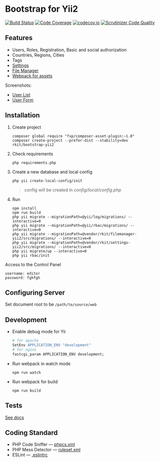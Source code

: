 # Bootstrap for Yii2

[![Build Status](https://travis-ci.org/rkit/bootstrap-yii2.svg?branch=master)](https://travis-ci.org/rkit/bootstrap-yii2)
[![Code Coverage](https://scrutinizer-ci.com/g/rkit/bootstrap-yii2/badges/coverage.png?b=master)](https://scrutinizer-ci.com/g/rkit/bootstrap-yii2/?branch=master)
[![codecov.io](http://codecov.io/github/rkit/bootstrap-yii2/coverage.svg?branch=master)](http://codecov.io/github/rkit/bootstrap-yii2?branch=master)
[![Scrutinizer Code Quality](https://scrutinizer-ci.com/g/rkit/bootstrap-yii2/badges/quality-score.png?b=master)](https://scrutinizer-ci.com/g/rkit/bootstrap-yii2/?branch=master)

## Features

- Users, Roles, Registration, Basic and social authorization
- Countries, Regions, Cities
- Tags
- [Settings](https://github.com/rkit/settings-yii2)
- [File Manager](https://github.com/rkit/filemanager-yii2)
- [Webpack for assets](https://webpack.github.io/)

Screenshots:
- [User List](https://cloud.githubusercontent.com/assets/4242765/5601755/2d9aad0c-9341-11e4-8ee2-ab5e02f90314.png)
- [User Form](https://cloud.githubusercontent.com/assets/4242765/5601756/2fb0cdb0-9341-11e4-8d25-6aca3bc9baf8.png)

## Installation

1. Create project

   ```
   composer global require "fxp/composer-asset-plugin:~1.0"
   composer create-project --prefer-dist --stability=dev rkit/bootstrap-yii2
   ```

2. Check requirements
   ```
   php requirements.php
   ```

3. Create a new database and local config

   ```
   php yii create-local-config/init
   ```
   > config will be created in *config/local/config.php*

4. Run
   ```
   npm install
   npm run build
   php yii migrate --migrationPath=@yii/log/migrations/ --interactive=0
   php yii migrate --migrationPath=@yii/rbac/migrations/ --interactive=0
   php yii migrate --migrationPath=@vendor/rkit/filemanager-yii2/src/migrations/ --interactive=0
   php yii migrate --migrationPath=@vendor/rkit/settings-yii2/src/migrations/ --interactive=0
   php yii migrate/up --interactive=0
   php yii rbac/init
   ```

Access to the Control Panel
```
username: editor  
password: fghfgh
```

## Configuring Server

Set document root to be `/path/to/source/web`

## Development

- Enable debug mode for Yii
  ```apache
  # for apache
  SetEnv APPLICATION_ENV "development"
  # for nginx
  fastcgi_param APPLICATION_ENV development;
  ```

- Run webpack in watch mode
  ```
  npm run watch
  ```

- Run webpack for build
  ```
  npm run build
  ```

## Tests

[See docs](/tests/#tests)

## Coding Standard

- PHP Code Sniffer — [phpcs.xml](./phpcs.xml)
- PHP Mess Detector — [ruleset.xml](./ruleset.xml)
- ESLint — [.eslintrc](./.eslintrc)

